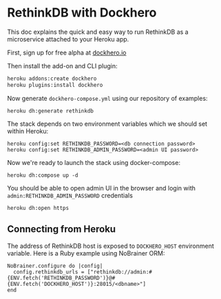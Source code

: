 RethinkDB with Dockhero
========================

This doc explains the quick and easy way to run RethinkDB as a microservice attached to your Heroku app.

First, sign up for free alpha at [dockhero.io](https://dockhero.io/)

Then install the add-on and CLI plugin:

```bash
heroku addons:create dockhero
heroku plugins:install dockhero
```

Now generate `dockhero-compose.yml` using our repository of examples:

```
heroku dh:generate rethinkdb
```

The stack depends on two environment variables which we should set within Heroku:

```
heroku config:set RETHINKDB_PASSWORD=<db connection password>
heroku config:set RETHINKDB_ADMIN_PASSWORD=<admin UI password>
```

Now we're ready to launch the stack using docker-compose:
```
heroku dh:compose up -d
```

You should be able to open admin UI in the browser and login with `admin:RETHINKDB_ADMIN_PASSWORD` credentials

```
heroku dh:open https
```

Connecting from Heroku
----------------------

The address of RethinkDB host is exposed to `DOCKHERO_HOST` environment variable.
Here is a Ruby example using NoBrainer ORM:

```
NoBrainer.configure do |config|
  config.rethinkdb_urls = ["rethinkdb://admin:#{ENV.fetch('RETHINKDB_PASSWORD')}@#{ENV.fetch('DOCKHERO_HOST')}:28015/<dbname>"]
end
```
